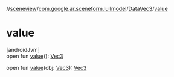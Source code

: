 //[sceneview](../../../index.md)/[com.google.ar.sceneform.lullmodel](../index.md)/[DataVec3](index.md)/[value](value.md)

# value

[androidJvm]\
open fun [value](value.md)(): [Vec3](../-vec3/index.md)

open fun [value](value.md)(obj: [Vec3](../-vec3/index.md)): [Vec3](../-vec3/index.md)
